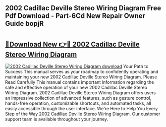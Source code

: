 ## 2002 Cadillac Deville Stereo Wiring Diagram Free Pdf Download - Part-6Cd New Repair Owner Guide bopjR

# <h2><a href="http://dflz88.blite.top/?on=2002+Cadillac+Deville+Stereo+Wiring+Diagram">🔗Download New 👉🔴 2002 Cadillac Deville Stereo Wiring Diagram</a></h2>

[![2002 Cadillac Deville Stereo Wiring Diagram download](https://i.imgur.com/lujVjoI.png)](http://dflz88.blite.top/?on=2002+Cadillac+Deville+Stereo+Wiring+Diagram)
Your Path to Success This manual serves as your roadmap to confidently operating and maintaining your new 2002 Cadillac Deville Stereo Wiring Diagram. Please Read Carefully This manual contains important information regarding the safe and effective operation of your new 2002 Cadillac Deville Stereo Wiring Diagram. 2002 Cadillac Deville Stereo Wiring Diagram offers users an impressive collection of advanced features, such as gesture control, hands-free operation, customizable shortcuts, and automated tasks, all easily accessible through the user interface. We're Here to Help You Every Step of the Way 2002 Cadillac Deville Stereo Wiring Diagram. Our customer support team is available throughout your journey.
